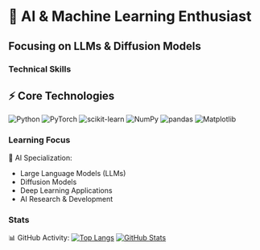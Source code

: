 # 🤖 AI & Machine Learning Enthusiast
## Focusing on LLMs & Diffusion Models

### Technical Skills
## ⚡ Core Technologies

![Python](https://img.shields.io/badge/-Python-3776AB?style=flat-square&logo=Python&logoColor=white)
![PyTorch](https://img.shields.io/badge/-PyTorch-EE4C2C?style=flat-square&logo=PyTorch&logoColor=white)
![scikit-learn](https://img.shields.io/badge/-scikit--learn-F7931E?style=flat-square&logo=scikit-learn&logoColor=white)
![NumPy](https://img.shields.io/badge/-NumPy-013243?style=flat-square&logo=NumPy&logoColor=white)
![pandas](https://img.shields.io/badge/-pandas-150458?style=flat-square&logo=pandas&logoColor=white)
![Matplotlib](https://img.shields.io/badge/-Matplotlib-11557C?style=flat-square&logo=Matplotlib&logoColor=white)

### Learning Focus
🤖 AI Specialization:
- Large Language Models (LLMs)
- Diffusion Models
- Deep Learning Applications
- AI Research & Development

### Stats
📊 GitHub Activity:
[![Top Langs](https://github-readme-stats.vercel.app/api/top-langs/?username=rodalit&layout=compact)](https://github.com/anuraghazra/github-readme-stats)
[![GitHub Stats](https://github-readme-stats.vercel.app/api?username=rodalit&show_icons=true&theme=radical)](https://github.com/anuraghazra/github-readme-stats)
